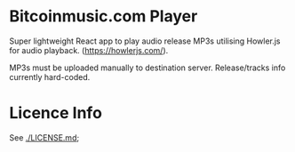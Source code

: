 
Bitcoinmusic.com Player
===

Super lightweight React app to play audio release MP3s utilising Howler.js for audio playback. (https://howlerjs.com/).

MP3s must be uploaded manually to destination server.  Release/tracks info currently hard-coded.

Licence Info
===

See [./LICENSE.md](LICENSE.md);




